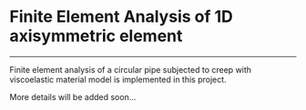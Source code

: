 # Finite Element Analysis of 1D axisymmetric element
----------------------------------------------------

Finite element analysis of a circular pipe subjected to creep with viscoelastic material model
is implemented in this project.

More details will be added soon...
